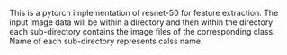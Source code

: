 This is a pytorch implementation of resnet-50 for feature extraction. The input image data will be within a directory and then within the directory each sub-directory contains the image files of the corresponding class. Name of each sub-directory represents calss name. 
